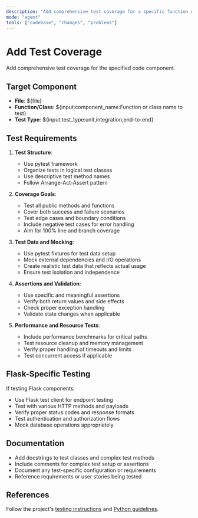 ```yaml
---
description: "Add comprehensive test coverage for a specific function or class"
mode: "agent"
tools: ["codebase", "changes", "problems"]
---
```


# Add Test Coverage

Add comprehensive test coverage for the specified code component.

## Target Component

- **File**: ${file}
- **Function/Class**: ${input:component_name:Function or class name to test}
- **Test Type**: ${input:test_type:unit,integration,end-to-end}

## Test Requirements

1. **Test Structure**:

   - Use pytest framework
   - Organize tests in logical test classes
   - Use descriptive test method names
   - Follow Arrange-Act-Assert pattern

2. **Coverage Goals**:

   - Test all public methods and functions
   - Cover both success and failure scenarios
   - Test edge cases and boundary conditions
   - Include negative test cases for error handling
   - Aim for 100% line and branch coverage

3. **Test Data and Mocking**:

   - Use pytest fixtures for test data setup
   - Mock external dependencies and I/O operations
   - Create realistic test data that reflects actual usage
   - Ensure test isolation and independence

4. **Assertions and Validation**:

   - Use specific and meaningful assertions
   - Verify both return values and side effects
   - Check proper exception handling
   - Validate state changes when applicable

5. **Performance and Resource Tests**:
   - Include performance benchmarks for critical paths
   - Test resource cleanup and memory management
   - Verify proper handling of timeouts and limits
   - Test concurrent access if applicable

## Flask-Specific Testing

If testing Flask components:

- Use Flask test client for endpoint testing
- Test with various HTTP methods and payloads
- Verify proper status codes and response formats
- Test authentication and authorization flows
- Mock database operations appropriately

## Documentation

- Add docstrings to test classes and complex test methods
- Include comments for complex test setup or assertions
- Document any test-specific configuration or requirements
- Reference requirements or user stories being tested

## References

Follow the project's [testing instructions](../instructions/testing.instructions.md) and [Python guidelines](../instructions/python.instructions.md).

